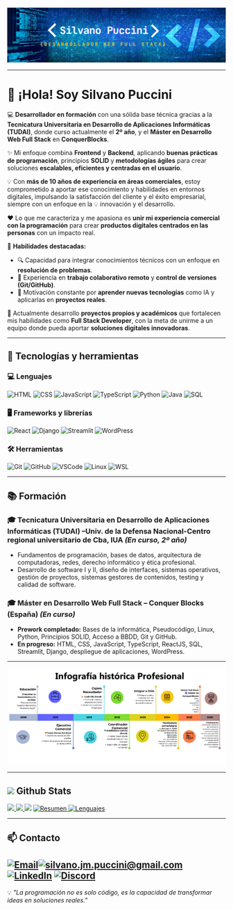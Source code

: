  ![Image_Alt](https://github.com/SilvanoPuccini/SilvanoPuccini/blob/6472f417d80525a484922f20355bc782ee527e26/titulofinal.png) 

---

# 👋 ¡Hola! Soy **Silvano Puccini**  

💻 **Desarrollador en formación** con una sólida base técnica gracias a la **Tecnicatura Universitaria en Desarrollo de Aplicaciones Informáticas (TUDAI)**, donde curso actualmente el **2º año**, y el **Máster en Desarrollo Web Full Stack** en **ConquerBlocks**.  

✨ Mi enfoque combina **Frontend** y **Backend**, aplicando **buenas prácticas de programación**, principios **SOLID** y **metodologías ágiles** para crear soluciones **escalables, eficientes y centradas en el usuario**.  

💡 Con **más de 10 años de experiencia en áreas comerciales**, estoy comprometido a aportar ese conocimiento y habilidades en entornos digitales, impulsando la satisfacción del cliente y el éxito empresarial, siempre con un enfoque en la 💡 innovación y el desarrollo.  

❤️ Lo que me caracteriza y me apasiona es **unir mi experiencia comercial con la programación** para crear **productos digitales centrados en las personas** con un impacto real.  

🧩 **Habilidades destacadas:**  
- 🔍 Capacidad para integrar conocimientos técnicos con un enfoque en **resolución de problemas**.  
- 🤝 Experiencia en **trabajo colaborativo remoto** y **control de versiones (Git/GitHub)**.  
- 📖 Motivación constante por **aprender nuevas tecnologías** como IA y aplicarlas en **proyectos reales**.  

📍 Actualmente desarrollo **proyectos propios y académicos** que fortalecen mis habilidades como **Full Stack Developer**, con la meta de unirme a un equipo donde pueda aportar **soluciones digitales innovadoras**.  
  

---

## 🚀 Tecnologías y herramientas

### 💻 Lenguajes
![HTML](https://img.shields.io/badge/HTML5-E34F26?style=for-the-badge&logo=html5&logoColor=white)
![CSS](https://img.shields.io/badge/CSS3-1572B6?style=for-the-badge&logo=css3&logoColor=white)
![JavaScript](https://img.shields.io/badge/JavaScript-black?style=for-the-badge&logo=javascript&logoColor=F7DF1E)
![TypeScript](https://img.shields.io/badge/TypeScript-3178C6?style=for-the-badge&logo=typescript&logoColor=white)
![Python](https://img.shields.io/badge/Python-14354C?style=for-the-badge&logo=python&logoColor=ffdd54)
![Java](https://img.shields.io/badge/Java-ED8B00?style=for-the-badge&logo=openjdk&logoColor=white)
![SQL](https://img.shields.io/badge/SQL-336791?style=for-the-badge&logo=postgresql&logoColor=white)

### 🖥️ Frameworks y librerías
![React](https://img.shields.io/badge/React-61DAFB?style=for-the-badge&logo=react&logoColor=black) 
![Django](https://img.shields.io/badge/Django-092E20?style=for-the-badge&logo=django&logoColor=white) 
![Streamlit](https://img.shields.io/badge/Streamlit-FF4B4B?style=for-the-badge&logo=streamlit&logoColor=white)
![WordPress](https://img.shields.io/badge/WordPress-21759B?style=for-the-badge&logo=wordpress&logoColor=white)

### 🛠️ Herramientas
![Git](https://img.shields.io/badge/Git-F05033?style=for-the-badge&logo=git&logoColor=white) ![GitHub](https://img.shields.io/badge/GitHub-000000?style=for-the-badge&logo=github&logoColor=white) ![VSCode](https://img.shields.io/badge/VSCode-0078D4?style=for-the-badge&logo=visualstudiocode&logoColor=white) ![Linux](https://img.shields.io/badge/Linux-FCC624?style=for-the-badge&logo=linux&logoColor=black) ![WSL](https://img.shields.io/badge/WSL-4B8BBE?style=for-the-badge&logo=linux&logoColor=white)

---

## 📚 Formación
### 🎓 Tecnicatura Universitaria en Desarrollo de Aplicaciones Informáticas (TUDAI) –Univ. de la Defensa Nacional-Centro regional universitario de Cba, IUA *(En curso, 2º año)*
- Fundamentos de programación, bases de datos, arquitectura de computadoras, redes, derecho informático y ética profesional.  
- Desarrollo de software I y II, diseño de interfaces, sistemas operativos, gestión de proyectos, sistemas gestores de contenidos, testing y calidad de software.


### 🎓 Máster en Desarrollo Web Full Stack – Conquer Blocks (España) *(En curso)*
- **Prework completado:** Bases de la informática, Pseudocódigo, Linux, Python, Principios SOLID, Acceso a BBDD, Git y GitHub.  
- **En progreso:** HTML, CSS, JavaScript, TypeScript, ReactJS, SQL, Streamlit, Django, despliegue de aplicaciones, WordPress.  

---
 ![Image_Alt](https://github.com/SilvanoPuccini/SilvanoPuccini/blob/56f52e2cf65e9d6f4c8700d1487eb709dcd4b470/lineatiempo.png)
 
---

## <img src="https://media.giphy.com/media/iY8CRBdQXODJSCERIr/giphy.gif" width="25"> <b>Github Stats</b>

<a href="https://github.com/SilvanoPuccini">
  <img src="https://github-readme-stats.vercel.app/api?username=SilvanoPuccini&include_all_commits=true&count_private=true&show_icons=true&line_height=20&title_color=7A7ADB&icon_color=2234AE&text_color=D3D3D3&bg_color=0,000000,130F40" width="450"/>
</a>
<a href="https://github.com/SilvanoPuccini">
  <img src="https://github-readme-streak-stats.herokuapp.com/?user=SilvanoPuccini&theme=blueberry" width="420"/>
</a>

<img src="https://user-images.githubusercontent.com/73097560/115834477-dbab4500-a447-11eb-908a-139a6edaec5c.gif">

<a href="https://github.com/SilvanoPuccini">
  <img src="https://github-profile-summary-cards.vercel.app/api/cards/profile-details?username=SilvanoPuccini&theme=tokyonight&hide_border=true"  width="500" alt="Resumen"/>
</a>
<a href="https://github.com/SilvanoPuccini">
  <img src="https://github-readme-stats.vercel.app/api/top-langs?username=SilvanoPuccini&show_icons=true&locale=en&layout=compact&theme=tokyonight" width="350"  alt="Lenguajes"/>
</a>


---
## 📫 Contacto
[![Email](https://img.shields.io/badge/-DA4F33?style=for-the-badge&logo=gmail&logoColor=white)](mailto:silvano.jm.puccini@gmail.com)[![silvano.jm.puccini@gmail.com](https://img.shields.io/badge/silvano.jm.puccini@gmail.com-white?style=for-the-badge&logoColor=white&color=black)](mailto:silvano.jm.puccini@gmail.com)                     [![LinkedIn](https://img.shields.io/badge/LinkedIn-0A66C2?style=for-the-badge&logo=linkedin&logoColor=white)](https://www.linkedin.com/in/silvano-jose-maria-puccini-394992265?utm_source=share&utm_campaign=share_via&utm_content=profile&utm_medium=android_app)                   [![Discord](https://img.shields.io/badge/Discord-7289DA?style=for-the-badge&logo=discord&logoColor=white)](https://discord.com/users/925401070388256778)
---
💡 *"La programación no es solo código, es la capacidad de transformar ideas en soluciones reales."*


